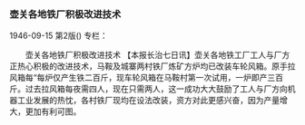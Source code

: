 ### 壶关各地铁厂积极改进技术

1946-09-15
第2版()
专栏：

　　壶关各地铁厂积极改进技术
    【本报长治七日讯】壶关各地铁工厂工人与厂方正热心积极的改进技术，马鞍及城寨两村铁厂炼矿方炉均已改装车轮风箱。原手拉风箱每“每炉仅产生铁二百斤，现车轮风箱在马鞍村第一次试用，一炉即产三百斤。过去拉风箱每夜需四人，现在只需两人，这一成功大大鼓励了工人与厂方向机器工业发展的热忱，各村铁厂现均在设法改装，资方对此更感兴奋，因为产量增大，更加有利可图。
